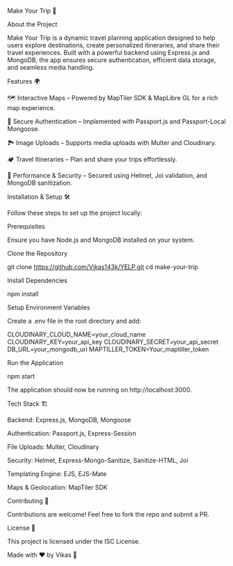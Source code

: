 Make Your Trip 🚀

About the Project

Make Your Trip is a dynamic travel planning application designed to help users explore destinations, create personalized itineraries, and share their travel experiences. Built with a powerful backend using Express.js and MongoDB, the app ensures secure authentication, efficient data storage, and seamless media handling.

Features 🌍

🗺 Interactive Maps – Powered by MapTiler SDK & MapLibre GL for a rich map experience.

🔐 Secure Authentication – Implemented with Passport.js and Passport-Local Mongoose.

🏞 Image Uploads – Supports media uploads with Multer and Cloudinary.

🏕 Travel Itineraries – Plan and share your trips effortlessly.

🚀 Performance & Security – Secured using Helmet, Joi validation, and MongoDB sanitization.

Installation & Setup 🛠

Follow these steps to set up the project locally:

Prerequisites

Ensure you have Node.js and MongoDB installed on your system.

Clone the Repository

  git clone https://github.com/Vikas143k/YELP.git
  cd make-your-trip

Install Dependencies

  npm install

Setup Environment Variables

Create a .env file in the root directory and add:

CLOUDINARY_CLOUD_NAME=your_cloud_name
CLOUDINARY_KEY=your_api_key
CLOUDINARY_SECRET=your_api_secret
DB_URL=your_mongodb_uri
MAPTILLER_TOKEN=Your_maptiller_token

Run the Application

  npm start

The application should now be running on http://localhost:3000.

Tech Stack 🏗

Backend: Express.js, MongoDB, Mongoose

Authentication: Passport.js, Express-Session

File Uploads: Multer, Cloudinary

Security: Helmet, Express-Mongo-Sanitize, Sanitize-HTML, Joi

Templating Engine: EJS, EJS-Mate

Maps & Geolocation: MapTiler SDK

Contributing 🤝

Contributions are welcome! Feel free to fork the repo and submit a PR.

License 📜

This project is licensed under the ISC License.

Made with ❤️ by Vikas 🚀

